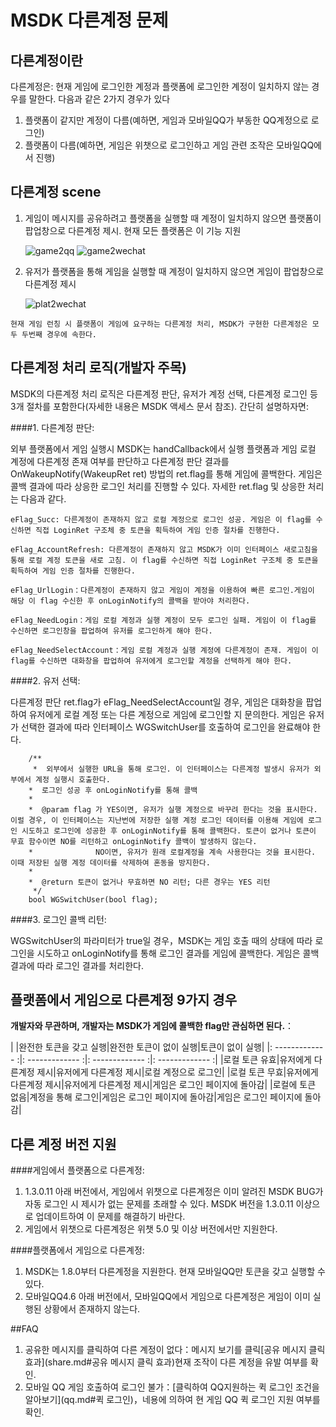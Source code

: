 ﻿MSDK 다른계정 문제 
=======

다른계정이란
---

다른계정은: 현재 게임에 로그인한 계정과 플랫폼에 로그인한 계정이 일치하지 않는 경우를 말한다. 다음과 같은 2가지 경우가 있다

1. 플랫폼이 같지만 계정이 다름(예하면, 게임과 모바일QQ가 부동한 QQ계정으로 로그인)
2. 플랫폼이 다름(예하면, 게임은 위챗으로 로그인하고 게임 관련 조작은 모바일QQ에서 진행)

다른계정 scene
---

 1. 게임이 메시지를 공유하려고 플랫폼을 실행할 때 계정이 일치하지 않으면 플랫폼이 팝업창으로 다른계정 제시. 현재 모든 플랫폼은 이 기능 지원

	![game2qq](./diff-account-game2qq.png) 
    ![game2wechat](./diff-account-game2wechat.png)

 2. 유저가 플랫폼을 통해 게임을 실행할 때 계정이 일치하지 않으면 게임이 팝업창으로 다른계정 제시

	![plat2wechat](./diff-account-plat2wechat.png) 

`현재 게임 런칭 시 플랫폼이 게임에 요구하는 다른계정 처리, MSDK가 구현한 다른계정은 모두 두번째 경우에 속한다.`

다른계정 처리 로직(개발자 주목)
---
MSDK의 다른계정 처리 로직은 다른계정 판단, 유저가 계정 선택, 다른계정 로그인 등 3개 절차를 포함한다(자세한 내용은 MSDK 액세스 문서 참조). 간단히 설명하자면:

####1. 다른계정 판단:

외부 플랫폼에서 게임 실행시 MSDK는 handCallback에서 실행 플랫폼과 게임 로컬 계정에 다른계정 존재 여부를 판단하고 다른계정 판단 결과를 OnWakeupNotify(WakeupRet ret) 방법의 ret.flag를 통해 게임에 콜백한다. 게임은 콜백 결과에 따라 상응한 로그인 처리를 진행할 수 있다. 자세한 ret.flag 및 상응한 처리는 다음과 같다.

	eFlag_Succ: 다른계정이 존재하지 않고 로컬 계정으로 로그인 성공. 게임은 이 flag를 수신하면 직접 LoginRet 구조체 중 토큰을 획득하여 게임 인증 절차를 진행한다.

	eFlag_AccountRefresh: 다른계정이 존재하지 않고 MSDK가 이미 인터페이스 새로고침을 통해 로컬 계정 토큰을 새로 고침. 이 flag를 수신하면 직접 LoginRet 구조체 중 토큰을 획득하여 게임 인증 절차를 진행한다.

	eFlag_UrlLogin：다른계정이 존재하지 않고 게임이 계정을 이용하여 빠른 로그인.게임이 해당 이 flag 수신한 후 onLoginNotify의 콜백을 받아야 처리한다.

	eFlag_NeedLogin：게임 로컬 계정과 실행 계정이 모두 로그인 실패. 게임이 이 flag를 수신하면 로그인창을 팝업하여 유저를 로그인하게 해야 한다.

	eFlag_NeedSelectAccount：게임 로컬 계정과 실행 계정에 다른계정이 존재. 게임이 이 flag를 수신하면 대화창을 팝업하여 유저에게 로그인할 계정을 선택하게 해야 한다.

####2. 유저 선택:

다른계정 판단 ret.flag가 eFlag_NeedSelectAccount일 경우, 게임은 대화창을 팝업하여 유저에게 로컬 계정 또는 다른 계정으로 게임에 로그인할 지 문의한다. 게임은 유저가 선택한 결과에 따라 인터페이스 WGSwitchUser를 호출하여 로그인을 완료해야 한다.

		/**
		 *  외부에서 실행한 URL을 통해 로그인. 이 인터페이스는 다른계정 발생시 유저가 외부에서 계정 실행시 호출한다.
	 	*  로그인 성공 후 onLoginNotify를 통해 콜백
	 	*
	 	*  @param flag 가 YES이면, 유저가 실행 계정으로 바꾸려 한다는 것을 표시한다. 이럴 경우, 이 인터페이스는 지난번에 저장한 실행 계정 로그인 데이터를 이용해 게임에 로그인 시도하고 로그인에 성공한 후 onLoginNotify를 통해 콜백한다. 토큰이 없거나 토큰이 무효 함수이면 NO를 리턴하고 onLoginNotify 콜백이 발생하지 않는다.
	 	*              NO이면, 유저가 원래 로컬계정을 계속 사용한다는 것을 표시한다. 이때 저장된 실행 계정 데이터를 삭제하여 혼동을 방지한다.
	 	*
	 	*  @return 토큰이 없거나 무효하면 NO 리턴; 다른 경우는 YES 리턴
		 */
		bool WGSwitchUser(bool flag);

####3. 로그인 콜백 리턴:

WGSwitchUser의 파라미터가 true일 경우，MSDK는 게임 호출 때의 상태에 따라 로그인을 시도하고 onLoginNotify를 통해 로그인 결과를 게임에 콜백한다. 게임은 콜백 결과에 따라 로그인 결과를 처리한다.

플랫폼에서 게임으로 다른계정 9가지 경우
----

**개발자와 무관하며, 개발자는 MSDK가 게임에 콜백한 flag만 관심하면 된다.**：

|           |완전한 토큰을 갖고 실행|완전한 토큰이 없이 실행|토큰이 없이 실행|
|: ------------- :|: ------------- :|: ------------- :|: ------------- :|
|로컬 토큰 유효|유저에게 다른계정 제시|유저에게 다른계정 제시|로컬 계정으로 로그인|
|로컬 토큰 무효|유저에게 다른계정 제시|유저에게 다른계정 제시|게임은 로그인 페이지에 돌아감|
|로컬에 토큰 없음|계정을 통해 로그인|게임은 로그인 페이지에 돌아감|게임은 로그인 페이지에 돌아감|


다른 계정 버전 지원
-----
####게임에서 플랫폼으로 다른계정:

1. 1.3.0.11 아래 버전에서, 게임에서 위챗으로 다른계정은 이미 알려진 MSDK BUG가 자동 로그인 시 제시가 없는 문제를 초래할 수 있다. MSDK 버전을 1.3.0.11 이상으로 업데이트하여 이 문제를 해결하기 바란다.
2. 게임에서 위챗으로 다른계정은 위챗 5.0 및 이상 버전에서만 지원한다.

####플랫폼에서 게임으로 다른계정:
1. MSDK는 1.8.0부터 다른계정을 지원한다. 현재 모바일QQ만 토큰을 갖고 실행할 수 있다.
2. 모바일QQ4.6 아래 버전에서, 모바일QQ에서 게임으로 다른계정은 게임이 이미 실행된 상황에서 존재하지 않는다.


##FAQ

1. 공유한 메시지를 클릭하여 다른 계정이 없다：메시지 보기를 클릭[공유 메시지 클릭 효과](share.md#공유 메시지 클릭 효과)현재 조작이 다른 계정을 유발 여부를 확인.
2. 모바일 QQ 게임 호출하여 로그인 불가：[클릭하여 QQ지원하는 퀵 로그인 조건을 알아보기](qq.md#퀵 로그인)，네용에 의하여 현 게임 QQ 퀵 로그인 지원 여부를 확인.